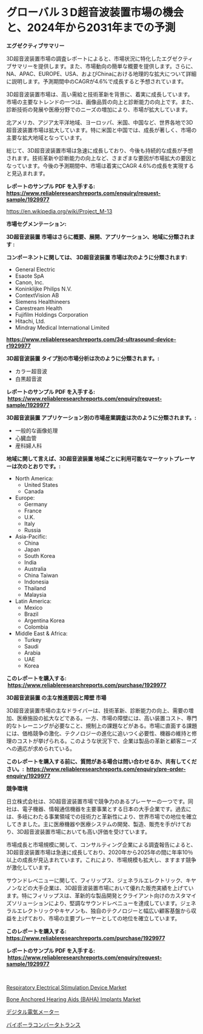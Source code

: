<p><h1>グローバル３D超音波装置市場の機会と、2024年から2031年までの予測</h1></p><p><strong>エグゼクティブサマリー</strong></p>
<p><p>3D超音波装置市場の調査レポートによると、市場状況に特化したエグゼクティブサマリーを提供します。また、市場動向の簡単な概要を提供します。さらに、NA、APAC、EUROPE、USA、およびChinaにおける地理的な拡大について詳細に説明します。予測期間中のCAGRが4.6%で成長すると予想されています。</p><p>3D超音波装置市場は、高い需給と技術革新を背景に、着実に成長しています。市場の主要なトレンドの一つは、画像品質の向上と診断能力の向上です。また、診断技術の発展や医療分野でのニーズの増加により、市場が拡大しています。</p><p>北アメリカ、アジア太平洋地域、ヨーロッパ、米国、中国など、世界各地で3D超音波装置市場は拡大しています。特に米国と中国では、成長が著しく、市場の主要な拡大地域となっています。</p><p>総じて、3D超音波装置市場は急速に成長しており、今後も持続的な成長が予想されます。技術革新や診断能力の向上など、さまざまな要因が市場拡大の要因となっています。今後の予測期間中、市場は着実にCAGR 4.6%の成長を実現すると見込まれます。</p></p>
<p><strong>レポートのサンプル PDF を入手する: <a href="https://www.reliableresearchreports.com/enquiry/request-sample/1929977">https://www.reliableresearchreports.com/enquiry/request-sample/1929977</a></strong></p>
<p><a href="https://en.wikipedia.org/wiki/Project_M-13">https://en.wikipedia.org/wiki/Project_M-13</a></p>
<p><strong>市場セグメンテーション:</strong></p>
<p><strong> 3D超音波装置 市場はさらに概要、展開、アプリケーション、地域に分類されます :</strong></p>
<p><strong>コンポーネントに関しては、 3D超音波装置 市場は次のように分類されます: &nbsp;</strong></p>
<p><ul><li>General Electric</li><li>Esaote SpA</li><li>Canon, Inc.</li><li>Koninklijke Philips N.V.</li><li>ContextVision AB</li><li>Siemens Healthineers</li><li>Carestream Health</li><li>Fujifilm Holdings Corporation</li><li>Hitachi, Ltd.</li><li>Mindray Medical International Limited</li></ul></p>
<p><strong><a href="https://www.reliableresearchreports.com/3d-ultrasound-device-r1929977">https://www.reliableresearchreports.com/3d-ultrasound-device-r1929977</a></strong></p>
<p><strong> 3D超音波装置 タイプ別の市場分析は次のように分類されます。:</strong></p>
<p><ul><li>カラー超音波</li><li>白黒超音波</li></ul></p>
<p><strong>レポートのサンプル PDF を入手する: &nbsp;<a href="https://www.reliableresearchreports.com/enquiry/request-sample/1929977">https://www.reliableresearchreports.com/enquiry/request-sample/1929977</a></strong></p>
<p><strong> 3D超音波装置 アプリケーション別の市場産業調査は次のように分類されます。:</strong></p>
<p><ul><li>一般的な画像処理</li><li>心臓血管</li><li>産科婦人科</li></ul></p>
<p><strong>地域に関して言えば、3D超音波装置 地域ごとに利用可能なマーケットプレーヤーは次のとおりです。:</strong></p>
<p><ul>
    <li>
        North America:
        <ul>
            <li>United States</li>
            <li>Canada</li>
        </ul>
    </li>
    <li>
        Europe:
        <ul>
            <li>Germany</li>
            <li>France</li>
            <li>U.K.</li>
            <li>Italy</li>
            <li>Russia</li>
        </ul>
    </li>
    <li>
        Asia-Pacific:
        <ul>
            <li>China</li>
            <li>Japan</li>
            <li>South Korea</li>
            <li>India</li>
            <li>Australia</li>
            <li>China Taiwan</li>
            <li>Indonesia</li>
            <li>Thailand</li>
            <li>Malaysia</li>
        </ul>
    </li>
    <li>
        Latin America:
        <ul>
            <li>Mexico</li>
            <li>Brazil</li>
            <li>Argentina Korea</li>
            <li>Colombia</li>
        </ul>
    </li>
    <li>
        Middle East & Africa:
        <ul>
            <li>Turkey</li>
            <li>Saudi</li>
            <li>Arabia</li>
            <li>UAE</li>
            <li>Korea</li>
        </ul>
    </li>
    </ul></p>
<p><strong>このレポートを購入する: &nbsp;<a href="https://www.reliableresearchreports.com/purchase/1929977">https://www.reliableresearchreports.com/purchase/1929977</a></strong></p>
<p><strong>3D超音波装置 の主な推進要因と障壁 市場</strong></p>
<p><p>3D超音波装置市場の主なドライバーは、技術革新、診断能力の向上、需要の増加、医療施設の拡大などである。一方、市場の障壁には、高い装置コスト、専門的なトレーニングが必要なこと、規制上の課題などがある。市場に直面する課題には、価格競争の激化、テクノロジーの進化に追いつく必要性、機器の維持と修理のコストが挙げられる。このような状況下で、企業は製品の革新と顧客ニーズへの適応が求められている。</p></p>
<p><strong>このレポートを購入する前に、質問がある場合は問い合わせるか、共有してください。:&nbsp; <a href="https://www.reliableresearchreports.com/enquiry/pre-order-enquiry/1929977">https://www.reliableresearchreports.com/enquiry/pre-order-enquiry/1929977</a></strong></p>
<p><strong>競争環境</strong></p>
<p><p>日立株式会社は、3D超音波装置市場で競争力のあるプレーヤーの一つです。同社は、電子機器、情報通信機器を主要事業とする日本の大手企業です。過去には、多岐にわたる事業領域での技術力と革新性により、世界市場での地位を確立してきました。主に医療機器や医療システムの開発、製造、販売を手がけており、3D超音波装置市場においても高い評価を受けています。</p><p>市場成長と市場規模に関して、コンサルティング企業による調査報告によると、3D超音波装置市場は急速に成長しており、2020年から2025年の間に年率10％以上の成長が見込まれています。これにより、市場規模も拡大し、ますます競争が激化しています。</p><p>サウンドレベニューに関して、フィリップス、ジェネラルエレクトリック、キヤノンなどの大手企業は、3D超音波装置市場において優れた販売実績を上げています。特にフィリップスは、革新的な製品開発とクライアント向けのカスタマイズソリューションにより、堅調なサウンドレベニューを達成しています。ジェネラルエレクトリックやキヤノンも、独自のテクノロジーと幅広い顧客基盤から収益を上げており、市場の主要プレーヤーとしての地位を確立しています。</p></p>
<p><strong>このレポートを購入する: &nbsp; <a href="https://www.reliableresearchreports.com/purchase/1929977">https://www.reliableresearchreports.com/purchase/1929977</a></strong></p>
<p><strong>レポートのサンプル PDF を入手する: &nbsp;<a href="https://www.reliableresearchreports.com/enquiry/request-sample/1929977">https://www.reliableresearchreports.com/enquiry/request-sample/1929977</a></strong><strong></strong></p>
<p>&nbsp;</p>
<p><p><a href="https://github.com/rakibtthstu9900/Market-Research-Report-List-1/blob/main/respiratory-electrical-stimulation-device-market.md">Respiratory Electrical Stimulation Device Market</a></p><p><a href="https://github.com/ernidarwin455/Market-Research-Report-List-1/blob/main/bone-anchored-hearing-aids-baha-implants-market.md">Bone Anchored Hearing Aids (BAHA) Implants Market</a></p><p><a href="https://github.com/TerrellConn/Market-Research-Report-List-2/blob/main/5811068175422.md">デジタル電気メーター</a></p><p><a href="https://github.com/schmahlson/Market-Research-Report-List-2/blob/main/3348107175421.md">バイポーラコンバータトランス</a></p></p>